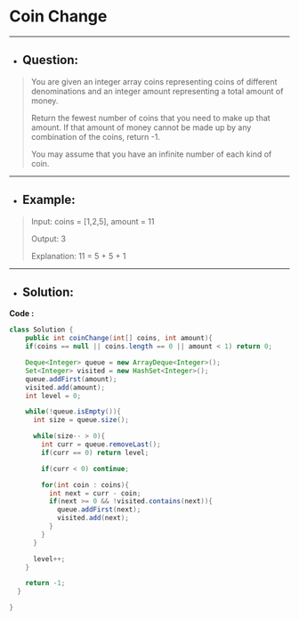 # Coin Change
---
- ## Question:
> You are given an integer array coins representing coins of different denominations and an integer amount representing a total amount of money.
> 
> Return the fewest number of coins that you need to make up that amount. If that amount of money cannot be made up by any combination of the coins, return -1.
> 
> You may assume that you have an infinite number of each kind of coin.
---
- ## Example:
> Input: coins = [1,2,5], amount = 11
> 
> Output: 3
> 
> Explanation: 11 = 5 + 5 + 1
---
- ## Solution:
**Code :**
```java
class Solution {
    public int coinChange(int[] coins, int amount){
    if(coins == null || coins.length == 0 || amount < 1) return 0;

    Deque<Integer> queue = new ArrayDeque<Integer>();
    Set<Integer> visited = new HashSet<Integer>();
    queue.addFirst(amount);
    visited.add(amount);
    int level = 0;

    while(!queue.isEmpty()){
      int size = queue.size();

      while(size-- > 0){
        int curr = queue.removeLast();
        if(curr == 0) return level;

        if(curr < 0) continue;

        for(int coin : coins){
          int next = curr - coin;
          if(next >= 0 && !visited.contains(next)){
            queue.addFirst(next);
            visited.add(next);
          }
        }
      }

      level++;
    }

    return -1;
  }

}
